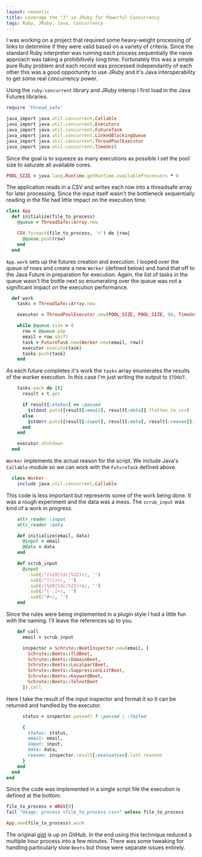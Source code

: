 ```yaml
---
layout: semantic
title: Leverage the "J" in JRuby for Powerful Concurrency
tags: Ruby, JRuby, Java, Concurrency
---
```


I was working on a project that required some heavy-weight processing of links
to determine if they were valid based on a variety of criteria. Since the
standard Ruby interpreter was running each process sequentially the naive
approach was taking a prohibitively long time. Fortunately this was a simple
pure Ruby problem and each record was processed independantly of each other this
was a good opportunity to use JRuby and it's Java interoperability to get some
real concurrency power.

Using the `ruby-concurrent` library and JRuby interop I first load in the Java
Futures libraries.

```ruby
require 'thread_safe'

java_import java.util.concurrent.Callable
java_import java.util.concurrent.Executors
java_import java.util.concurrent.FutureTask
java_import java.util.concurrent.LinkedBlockingQueue
java_import java.util.concurrent.ThreadPoolExecutor
java_import java.util.concurrent.TimeUnit
```

Since the goal is to squeeze as many executions as possible I set the pool size
to saturate all available cores.

```ruby
POOL_SIZE = java.lang.Runtime.getRuntime.availableProcessors * 8
```

The application reads in a CSV and writes each row into a threadsafe array for
later processing. Since the input itself wasn't the bottleneck sequentially
reading in the file had little impact on the execution time.

```ruby
class App
  def initialize(file_to_process)
    @queue = ThreadSafe::Array.new

    CSV.foreach(file_to_process, 'r') do |row|
      @queue.push(row)
    end
  end
```

`App.work` sets up the futures creation and execution. I looped over the queue
of rows and create a new `Worker` (defined below) and hand that off to the Java
Future in preparation for execution. Again, the list of tasks in the queue
wasn't the bottle next so enumerating over the queue was not a significant
impact on the execution performance.

```ruby
  def work
    tasks = ThreadSafe::Array.new

    executor = ThreadPoolExecutor.new(POOL_SIZE, POOL_SIZE, 60, TimeUnit::SECONDS, LinkedBlockingQueue.new)

    while @queue.size > 0
      row = @queue.pop
      email = row.shift
      task = FutureTask.new(Worker.new(email, row))
      executor.execute(task)
      tasks.push(task)
    end
```
As each future completes it's work the `tasks` array enumerates the results of
the worker execution. In this case I'm just writing the output to `STDOUT`.

```ruby
    tasks.each do |t|
      result = t.get

      if result[:status] == :passed
        $stdout.puts([result[:email], result[:data]].flatten.to_csv)
      else
        $stderr.puts([result[:input], result[:data], result[:reason]].flatten.to_csv)
      end
    end

    executor.shutdown
  end
```
`Worker` implements the actual reason for the script. We include Java's
`Callable` module so we can work with the `FutureTask` defined above.

```ruby
  class Worker
    include java.util.concurrent.Callable
```
This code is less important but represents some of the work being done. It was a
rough experiment and the data was a mess. The `scrub_input` was kind of a work
in progress.

```ruby
    attr_reader :input
    attr_reader :data

    def initialize(email, data)
      @input = email
      @data = data
    end

    def scrub_input
      @input
        .sub(/^(%20|%3c|%22)+/, '')
        .sub(/^(\\)+/, '')
        .sub(/(%20|%3c|%22)+$/, '')
        .sub(/^[-.]+/, '')
        .sub(/^#+/, '')
    end
```

Since the rules were being implemented in a plugin style I had a little fun with
the naming. I'll leave the references up to you.

```ruby
    def call
      email = scrub_input

      inspector = Schrute::BeetInspector.new(email, [
        Schrute::Beets::TldBeet,
        Schrute::Beets::DomainBeet,
        Schrute::Beets::LocalpartBeet,
        Schrute::Beets::SuppressionListBeet,
        Schrute::Beets::KeywordBeet,
        Schrute::Beets::TelnetBeet
      ]).call
```
Here I take the result of the input inspector and format it so it can be
returned and handled by the executor.

```ruby
      status = inspector.passed? ? :passed : :failed

      {
        status: status,
        email: email,
        input: input,
        data: data,
        reason: inspector.result[:evaluation].last.reasons
      }
    end
  end
end
```

Since the code was implemented in a single script file the execution is defined
at the bottom.

```ruby
file_to_process = ARGV[0]
fail "Usage: process <file_to_process.csv>" unless file_to_process

App.new(file_to_process).work
```
The original [gist](https://gist.github.com/just3ws/e0c6b47f22a32ad16f1a) is up
on GitHub. In the end using this technique reduced a multiple hour process into
a few minutes. There was some tweaking for handling particularly slow `Beets`
but those were separate issues entirely.
